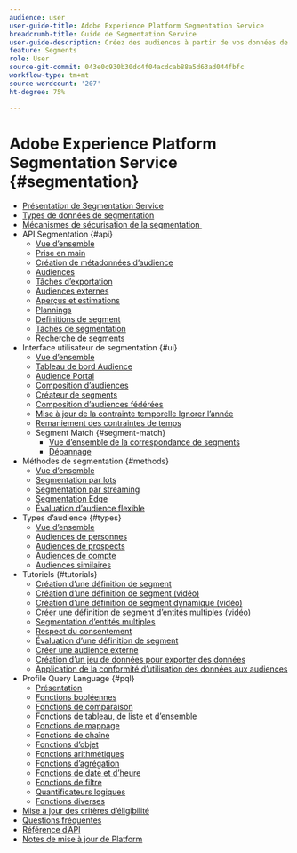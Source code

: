 ```yaml
---
audience: user
user-guide-title: Adobe Experience Platform Segmentation Service
breadcrumb-title: Guide de Segmentation Service
user-guide-description: Créez des audiences à partir de vos données de profil client en temps réel à l’aide des définitions de segment générées par Adobe Experience Platform ou de sources externes.
feature: Segments
role: User
source-git-commit: 043e0c930b30dc4f04acdcab88a5d63ad044fbfc
workflow-type: tm+mt
source-wordcount: '207'
ht-degree: 75%

---
```



# Adobe Experience Platform Segmentation Service {#segmentation}

- [Présentation de Segmentation Service](home.md)
- [Types de données de segmentation](data-types.md)
- [&#x200B; Mécanismes de sécurisation de la segmentation &#x200B;](https://experienceleague.adobe.com/docs/experience-platform/profile/guardrails.html?lang=fr#segmentation-guardrails)
- API Segmentation {#api}
   - [Vue d’ensemble](api/overview.md)
   - [Prise en main](api/getting-started.md)
   - [Création de métadonnées d’audience](api/create-audience.md)
   - [Audiences](api/audiences.md)
   - [Tâches d’exportation](api/export-jobs.md)
   - [Audiences externes](api/external-audiences.md)
   - [Aperçus et estimations](api/previews-and-estimates.md)
   - [Plannings](api/schedules.md)
   - [Définitions de segment](api/segment-definitions.md)
   - [Tâches de segmentation](api/segment-jobs.md)
   - [Recherche de segments](api/segment-search.md)
- Interface utilisateur de segmentation {#ui}
   - [Vue d’ensemble](ui/overview.md)
   - [Tableau de bord Audience](ui/audience-dashboard.md)
   - [Audience Portal](ui/audience-portal.md)
   - [Composition d’audiences](ui/audience-composition.md)
   - [Créateur de segments](ui/segment-builder.md)
   - [Composition d’audiences fédérées](https://experienceleague.adobe.com/fr/docs/federated-audience-composition/using/home)
   - [Mise à jour de la contrainte temporelle Ignorer l’année](ui/ignore-year.md)
   - [Remaniement des contraintes de temps](ui/segment-refactoring.md)
   - Segment Match {#segment-match}
      - [Vue d’ensemble de la correspondance de segments](ui/segment-match/overview.md)
      - [Dépannage](ui/segment-match/troubleshooting.md)
- Méthodes de segmentation {#methods}
   - [Vue d’ensemble](methods/overview.md)
   - [Segmentation par lots](methods/batch-segmentation.md)
   - [Segmentation par streaming](methods/streaming-segmentation.md)
   - [Segmentation Edge](methods/edge-segmentation.md)
   - [Évaluation d’audience flexible](methods/flexible-audience-evaluation.md)
- Types d’audience {#types}
   - [Vue d’ensemble](types/overview.md)
   - [Audiences de personnes](types/people-audiences.md)
   - [Audiences de prospects](types/prospect-audiences.md)
   - [Audiences de compte](types/account-audiences.md)
   - [Audiences similaires](types/lookalike-audiences.md)
- Tutoriels {#tutorials}
   - [Création d’une définition de segment](tutorials/create-a-segment.md)
   - [Création d’une définition de segment (vidéo)](video/create-segment.md)
   - [Création d’une définition de segment dynamique (vidéo)](video/create-a-dynamic-segment.md)
   - [Créer une définition de segment d’entités multiples (vidéo)](video/create-multi-entity-segments.md)
   - [Segmentation d’entités multiples](tutorials/multi-entity-segmentation.md)
   - [Respect du consentement](tutorials/consents.md)
   - [Évaluation d’une définition de segment](tutorials/evaluate-a-segment.md)
   - [Créer une audience externe](tutorials/create-external-audience.md)
   - [Création d’un jeu de données pour exporter des données](tutorials/create-dataset-export-segment.md)
   - [Application de la conformité d’utilisation des données aux audiences](tutorials/governance.md)
- Profile Query Language {#pql}
   - [Présentation](pql/overview.md)
   - [Fonctions booléennes](pql/boolean-functions.md)
   - [Fonctions de comparaison](pql/comparison-functions.md)
   - [Fonctions de tableau, de liste et d’ensemble](pql/array-functions.md)
   - [Fonctions de mappage](pql/map-functions.md)
   - [Fonctions de chaîne](pql/string-functions.md)
   - [Fonctions d’objet](pql/object-functions.md)
   - [Fonctions arithmétiques](pql/arithmetic-functions.md)
   - [Fonctions d’agrégation](pql/aggregation-functions.md)
   - [Fonctions de date et d’heure](pql/datetime-functions.md)
   - [Fonctions de filtre](pql/filter-functions.md)
   - [Quantificateurs logiques](pql/logical-quantifiers.md)
   - [Fonctions diverses](pql/misc-functions.md)
- [Mise à jour des critères d’éligibilité](./eligibility-criteria-update.md)
- [Questions fréquentes](./faq.md)
- [Référence d’API](https://www.adobe.io/experience-platform-apis/references/segmentation/)
- [Notes de mise à jour de Platform](https://experienceleague.adobe.com/fr/docs/experience-platform/release-notes/latest)
